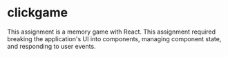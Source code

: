 # clickgame

This assignment is a memory game with React. This assignment required breaking the application's UI into components, managing component state, and responding to user events.
